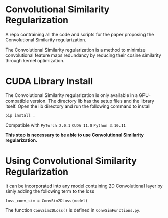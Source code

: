 # Convolutional Similarity Regularization
A repo contraining all the code and scripts for the paper proposing the Convolutional Similarity regularization.

The Convolutional Similarity regularization is a method to minimize convolutional feature maps redundancy by reducing their cosine similarity through kernel optimization.

# CUDA Library Install
The Convolutional Similarity regularization is only available in a GPU-compatible version. The directory lib has the setup files and the library itself. Open the lib directory and run the following command to install

`pip install .`

Compatible with 
`PyTorch 2.0.1`
`CUDA 11.8`
`Python 3.10.11`

**This step is necessary to be able to use Convolutional Similarity regularization.**

# Using Convolutional Similarity Regularization

It can be incorporated into any model containing 2D Convolutional layer by simly adding the following term to the loss

`loss_conv_sim = ConvSim2DLoss(model)`

The function `ConvSim2DLoss()` is defined in `ConvSimFunctions.py`.

